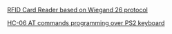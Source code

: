[RFID Card Reader based on Wiegand 26 protocol](../../wiki/RFIDCardReader)

[HC-06 AT commands programming over PS2 keyboard](../../wiki/HC-06-AT-commands-over-PS2-keyboard)

